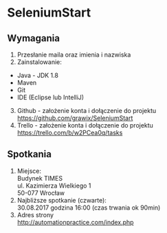 # SeleniumStart
## Wymagania
1. Przesłanie maila oraz imienia i nazwiska
2. Zainstalowanie:
  * Java - JDK 1.8
  * Maven
  * Git
  * IDE (Eclipse lub IntelliJ)
3. Github - założenie konta i dołączenie do projektu<br>
https://github.com/grawix/SeleniumStart
4. Trello - założenie konta i dołączenie do projektu<br>
https://trello.com/b/w2PCea0q/tasks

## Spotkania
1. Miejsce:<br>
Budynek TIMES<br>
ul. Kazimierza Wielkiego 1<br>
50-077 Wrocław<br>
2. Najbliższe spotkanie (czwarte):<br>
30.08.2017 godzina 16:00 (czas trwania ok 90min)
3. Adres strony<br>
http://automationpractice.com/index.php